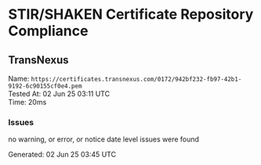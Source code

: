 # STIR/SHAKEN Certificate Repository Compliance

## TransNexus

Name: `https://certificates.transnexus.com/0172/942bf232-fb97-42b1-9192-6c90155cf0e4.pem`\
Tested At: 02 Jun 25 03:11 UTC\
Time: 20ms

### Issues

no warning, or error, or notice date level issues were found

Generated: 02 Jun 25 03:45 UTC